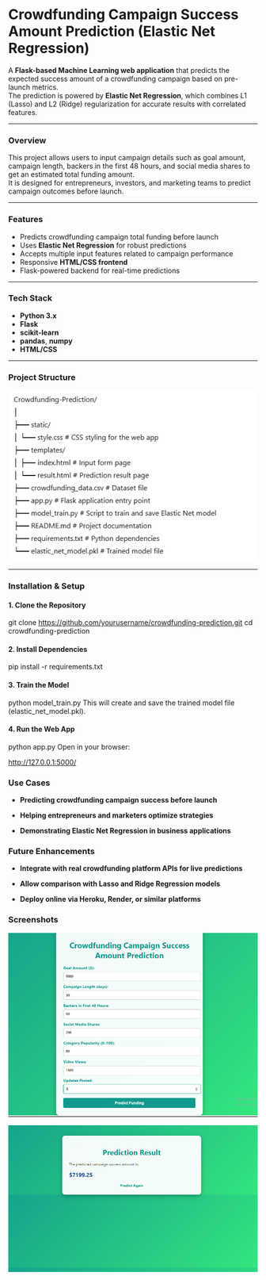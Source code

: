
# Crowdfunding Campaign Success Amount Prediction (Elastic Net Regression)

A **Flask-based Machine Learning web application** that predicts the expected success amount of a crowdfunding campaign based on pre-launch metrics.  
The prediction is powered by **Elastic Net Regression**, which combines L1 (Lasso) and L2 (Ridge) regularization for accurate results with correlated features.

---

### Overview
This project allows users to input campaign details such as goal amount, campaign length, backers in the first 48 hours, and social media shares to get an estimated total funding amount.  
It is designed for entrepreneurs, investors, and marketing teams to predict campaign outcomes before launch.

---

### Features
- Predicts crowdfunding campaign total funding before launch  
- Uses **Elastic Net Regression** for robust predictions  
- Accepts multiple input features related to campaign performance  
- Responsive **HTML/CSS frontend**  
- Flask-powered backend for real-time predictions  

---

### Tech Stack
- **Python 3.x**  
- **Flask**  
- **scikit-learn**  
- **pandas**, **numpy**  
- **HTML/CSS**  

---

### Project Structure

![structure](image.png)


---

### Installation & Setup

#### 1. Clone the Repository

git clone https://github.com/yourusername/crowdfunding-prediction.git
cd crowdfunding-prediction

#### 2. Install Dependencies

pip install -r requirements.txt

#### 3. Train the Model

python model_train.py
This will create and save the trained model file (elastic_net_model.pkl).

#### 4. Run the Web App

python app.py
Open in your browser:

http://127.0.0.1:5000/

### Use Cases

- **Predicting crowdfunding campaign success before launch**

- **Helping entrepreneurs and marketers optimize strategies**

- **Demonstrating Elastic Net Regression in business applications**

### Future Enhancements

- **Integrate with real crowdfunding platform APIs for live predictions**

- **Allow comparison with Lasso and Ridge Regression models**

- **Deploy online via Heroku, Render, or similar platforms**


### Screenshots

![input](input.png)


![result](result.png)

